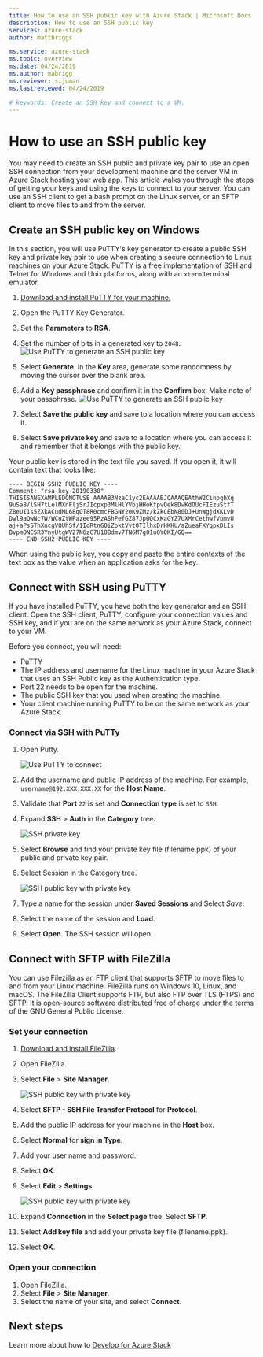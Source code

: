 ```yaml
---
title: How to use an SSH public key with Azure Stack | Microsoft Docs
description: How to use an SSH public key
services: azure-stack
author: mattbriggs

ms.service: azure-stack
ms.topic: overview
ms.date: 04/24/2019
ms.author: mabrigg
ms.reviewer: sijuman
ms.lastreviewed: 04/24/2019

# keywords: Create an SSH key and connect to a VM.
---
```


# How to use an SSH public key

You may need to create an SSH public and private key pair to use an open SSH connection from your development machine and the server VM in Azure Stack hosting your web app. This article walks you through the steps of getting your keys and using the keys to connect to your server. You can use an SSH client to get a bash prompt on the Linux server, or an SFTP client to move files to and from the server.

## Create an SSH public key on Windows

In this section, you will use PuTTY's key generator to create a public SSH key and private key pair to use when creating a secure connection to Linux machines on your Azure Stack. PuTTY is a free implementation of SSH and Telnet for Windows and Unix platforms, along with an `xterm` terminal emulator.

1. [Download and install PuTTY for your machine.](https://www.chiark.greenend.org.uk/~sgtatham/putty/latest.html)

1. Open the PuTTY Key Generator.

1. Set the **Parameters** to **RSA**.

1. Set the number of bits in a generated key to `2048`.
    ![Use PuTTY to generate an SSH public key](media/azure-stack-dev-start-howto-ssh-public-key/001-putty-key-gen-start.png)

1. Select **Generate**. In the **Key** area, generate some randomness by moving the cursor over the blank area.

1. Add a **Key passphrase** and confirm it in the **Confirm** box. Make note of your passphrase.
    ![Use PuTTY to generate an SSH public key](media/azure-stack-dev-start-howto-ssh-public-key/002-putty-key-gen-result.png)

1. Select **Save the public key** and save to a location where you can access it.

1. Select **Save private key** and save to a location where you can access it and remember that it belongs with the public key.

Your public key is stored in the text file you saved. If you open it, it will contain text that looks like:

```text  
---- BEGIN SSH2 PUBLIC KEY ----
Comment: "rsa-key-20190330"
THISISANEXAMPLEDONOTUSE AAAAB3NzaC1yc2EAAAABJQAAAQEAthW2CinpqhXq
9uSa8/lSH7tLelMXnFljSrJIcpxp3MlHlYVbjHHoKfpvQek8DwKdOUcFIEzuStfT
Z8eUI1s5ZXkACudML68qQT8R0cmcFBGNY20K9ZMz/kZkCEbN80DJ+UnWgjdXKLvD
Dwl9aQwNc7W/WCuZtWPazee95PzAShPefGZ87Jp0OCxKaGYZ7UXMrCethwfVumvU
aj+aPsSThXncgVQUhSf/1IoRtnGOiZoktVvt0TIlhxDrHKHU/aZueaFXYqpxDLIs
BvpmONCSR3YnyUtgWV27N6zC7U1OBdmv7TN6M7g01uOYQKI/GQ==
---- END SSH2 PUBLIC KEY ----
```

When using the public key, you copy and paste the entire contexts of the text box as the value when an application asks for the key.

<!-- 
## Create an SSH public key on Linux

ToDo: I need to write this section.

-->
## Connect with SSH using PuTTY

If you have installed PuTTY, you have both the key generator and an SSH client. Open the SSH client, PuTTY, configure your connection values and SSH key, and if you are on the same network as your Azure Stack, connect to your VM.

Before you connect, you will need:
- PuTTY
- The IP address and username for the Linux machine in your Azure Stack that uses an SSH Public key as the Authentication type.
- Port 22 needs to be open for the machine.
- The public SSH key that you used when creating the machine.
- Your client machine running PuTTY to be on the same network as your Azure Stack.

### Connect via SSH with PuTTy

1. Open Putty.

    ![Use PuTTY to connect](media/azure-stack-dev-start-howto-ssh-public-key/002-putty-connect.png)

2. Add the username and public IP address of the machine. For example, `username@192.XXX.XXX.XX` for the **Host Name**. 
3. Validate that **Port** `22` is set and **Connection type** is set to `SSH`.
4. Expand **SSH** > **Auth** in the **Category** tree.

    ![SSH private key](media/azure-stack-dev-start-howto-ssh-public-key/002-putty-set-private-key.png)

5. Select **Browse** and find your private key file (filename.ppk) of your public and private key pair.
6. Select Session in the Category tree.

    ![SSH public key with private key](media/azure-stack-dev-start-howto-ssh-public-key/003-puTTY-save-session.png)

7. Type a name for the session under **Saved Sessions** and Select *Save*.
8. Select the name of the session and **Load**.
9. Select **Open**. The SSH session will open.

## Connect with SFTP with FileZilla

You can use Filezilla as an FTP client that supports SFTP to move files to and from your Linux machine. FileZilla runs on Windows 10, Linux, and macOS. The FileZilla Client supports FTP, but also FTP over TLS (FTPS) and SFTP. It is open-source software distributed free of charge under the terms of the GNU General Public License.

### Set your connection

1. [Download and install FileZilla](https://filezilla-project.org/download.php).
1. Open FileZilla.
1. Select **File** > **Site Manager**.

    ![SSH public key with private key](media/azure-stack-dev-start-howto-ssh-public-key/005-filezilla-file-manager.png)

1. Select **SFTP - SSH File Transfer Protocol** for **Protocol**.
1. Add the public IP address for your machine in the **Host** box.
1. Select **Normal** for **sign in Type**.
1. Add your user name and password.
1. Select **OK**.
1. Select **Edit** > **Settings**.

    ![SSH public key with private key](media/azure-stack-dev-start-howto-ssh-public-key/006-filezilla-add-private-key.png)

1. Expand **Connection** in the **Select page** tree. Select **SFTP**.
1. Select **Add key file** and add your private key file (filename.ppk).
1. Select **OK**.

### Open your connection

1. Open FileZilla.
1. Select **File** > **Site Manager**.
1. Select the name of your site, and select **Connect**.

## Next steps

Learn more about how to [Develop for Azure Stack](azure-stack-dev-start.md)
